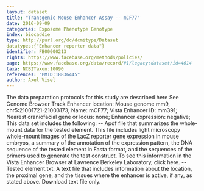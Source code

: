 ```yaml
---
layout: dataset  
title: "Transgenic Mouse Enhancer Assay -- mCF77"  
date: 2016-09-09  
categories: Exposome Phenotype Genotype  
index: biocaddie  
type: http://purl.org/dc/dcmitype/Dataset  
datatypes:{"Enhancer reporter data"}  
identifier: FB00000213  
rights: https://www.facebase.org/methods/policies/  
page: https://www.facebase.org/data/record/#1/legacy:dataset/id=4614  
taxa: NCBITaxon:10090  
references: "PMID:18836445"  
author: Axel Visel
---
```

 The data preparation protocols for this study are described here See Genome Browser Track Enhancer location: Mouse genome mm9, chr5:21001721-21003173; Name: mCF77; Vista Enhancer ID: mm391; Nearest craniofacial gene or locus: none; Enhancer expression: negative; This data set includes the following: -- Apdf file that summarizes the whole-mount data for the tested element. This file includes light microscopy whole-mount images of the LacZ reporter gene expression in mouse embryos, a summary of the annotation of the expression pattern, the DNA sequence of the tested element in Fasta format, and the sequences of the primers used to generate the test construct. To see this information in the Vista Enhancer Browser at Lawrence Berkeley Laboratory, click here. -- Tested element.txt: A text file that includes information about the location, the proximal gene, and the tissues where the enhancer is active, if any, as stated above. Download text file only. 

